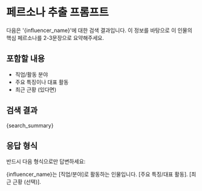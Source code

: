 # 페르소나 추출 프롬프트

다음은 '{influencer_name}'에 대한 검색 결과입니다.
이 정보를 바탕으로 이 인물의 핵심 페르소나를 2-3문장으로 요약해주세요.

## 포함할 내용

- 직업/활동 분야
- 주요 특징이나 대표 활동
- 최근 근황 (있다면)

## 검색 결과

{search_summary}

## 응답 형식

반드시 다음 형식으로만 답변하세요:

{influencer_name}는 [직업/분야]로 활동하는 인물입니다. [주요 특징/대표 활동]. [최근 근황 (선택)].
